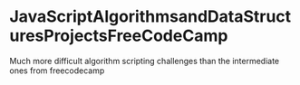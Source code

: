 # JavaScriptAlgorithmsandDataStructuresProjectsFreeCodeCamp
 Much more difficult algorithm scripting challenges than the intermediate ones from freecodecamp
